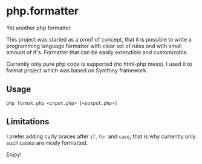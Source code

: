 # php.formatter

Yet another php formatter.

This project was started as a proof of concept, that it is possible to write a programming language formatter with clear set of rules and with small amount of if's. Formatter that can be easily extendible and customizable.

Currently only pure php code is supported (no html-php mess). I used it to format project which was based on Symfony framework.

## Usage

```
php format.php <input.php> [<output.php>]
```

## Limitations

I prefer adding curly braces after `if`, `for` and `case`, that is why currently only such cases are nicely formatted.

Enjoy!
